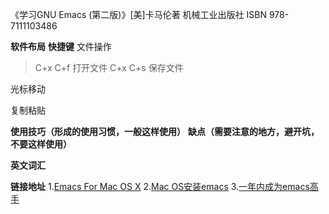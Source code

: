 《学习GNU Emacs (第二版)》[美]卡马伦著 机械工业出版社 ISBN 978-7111103486





**软件布局**
**快捷键**
文件操作

>C+x C+f 打开文件
>C+x C+s 保存文件

光标移动

>

复制粘贴

>

**使用技巧（形成的使用习惯，一般这样使用）**
**缺点（需要注意的地方，避开坑，不要这样使用）**



**英文词汇**







**链接地址**
1.[Emacs For Mac OS X](https://emacsformacosx.com)
2.[Mac OS安装emacs](https://blog.csdn.net/SCHOLAR_II/article/details/80976314)
3.[一年内成为emacs高手](https://blog.csdn.net/redguardtoo/article/details/7222501)


